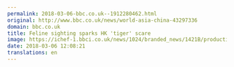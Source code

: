 ```yaml
---
permalink: 2018-03-06-bbc.co.uk--1912280462.html
original: http://www.bbc.co.uk/news/world-asia-china-43297336
domain: bbc.co.uk
title: Feline sighting sparks HK 'tiger' scare
image: https://ichef-1.bbci.co.uk/news/1024/branded_news/1421B/production/_100295428_tigerleopardcat.png
date: 2018-03-06 12:08:21
translations: en
---
```


